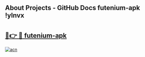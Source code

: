 ## About Projects - GitHub Docs futenium-apk !ylnvx

# <h2><a href="https://andorid.site?title=futenium-apk&ref=13PRO">🔗👉 🔴 futenium-apk</a></h2>

[![acn](https://github.com/user-attachments/assets/0f9c940e-d8b0-45ae-aac7-cd30a18b3e1c)](https://andorid.site?title=futenium-apk&ref=13PRO)

